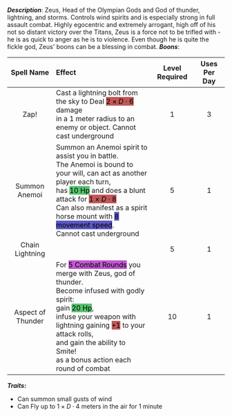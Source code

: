***Description***:
Zeus, Head of the Olympian Gods and God of thunder, lightning, and storms.
Controls wind spirits and is especially strong in full assault combat. 
Highly egocentric and extremely arrogant, high off of his not so distant victory over the Titans, Zeus is a force not to be trifled with - he is as quick to anger as he is to violence. 
Even though he is quite the fickle god, Zeus' boons can be a blessing in combat.
***Boons***:

| Spell Name | Effect | Level Required | Uses Per Day |
| :--: | :-- | :--: | :--: | 
|Zap! | Cast a lightning bolt from the sky to Deal <mark style="background: #9E0000A6;">$2 \times D \cdot 6$</mark> damage <br> in a 1 meter radius to an enemy or object. Cannot cast underground | 1 | 3 |
| Summon Anemoi | Summon an Anemoi spirit to assist you in battle. <br> The Anemoi is bound to your will, can act as another player each turn, <br> has <mark style="background: #00A521A6;">10 Hp</mark> and does a blunt attack for <mark style="background: #9E0000A6;">$1 \times D\cdot8$</mark> <br> Can also manifest as a spirit horse mount with <mark style="background: #0900A7A6;">8 movement speed</mark>. <br> Cannot cast underground| 5 | 1 |
|Chain Lightning |  | 5 | 1 |
| Aspect of Thunder| For <mark style="background: #A100B8A6;">5 Combat Rounds</mark> you merge with Zeus, god of thunder. <br> Become infused with godly spirit:<br> gain <mark style="background: #00A521A6;">20 Hp</mark>, <br> infuse your weapon with lightning gaining <mark style="background: #9E0000A6;">+1</mark> to your attack rolls,<br> and gain the ability to Smite! <br> as a bonus action each round of combat | 10 | 1 | 

***Traits:***
- Can summon small gusts of wind
- Can Fly up to $1 \times D\cdot4$ meters in the air for 1 minute






